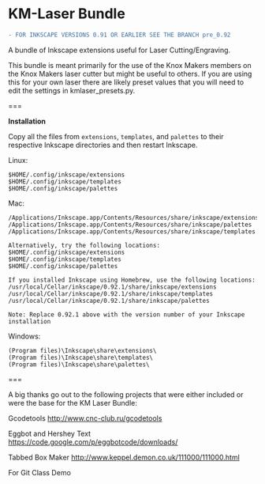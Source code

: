 KM-Laser Bundle
===============
```diff
- FOR INKSCAPE VERSIONS 0.91 OR EARLIER SEE THE BRANCH pre_0.92
```

A bundle of Inkscape extensions useful for Laser Cutting/Engraving.

This bundle is meant primarily for the use of the Knox Makers members on the Knox Makers laser cutter but might be useful to others.  If you are using this for your own laser there are likely preset values that you will need to edit the settings in kmlaser_presets.py.


===

__Installation__

Copy all the files from `extensions`, `templates`, and `palettes` to their respective Inkscape directories and then restart Inkscape.

Linux:
```
$HOME/.config/inkscape/extensions
$HOME/.config/inkscape/templates
$HOME/.config/inkscape/palettes
```

Mac:
```
/Applications/Inkscape.app/Contents/Resources/share/inkscape/extensions
/Applications/Inkscape.app/Contents/Resources/share/inkscape/palettes
/Applications/Inkscape.app/Contents/Resources/share/inkscape/templates

Alternatively, try the following locations:
$HOME/.config/inkscape/extensions
$HOME/.config/inkscape/templates
$HOME/.config/inkscape/palettes

If you installed Inkscape using Homebrew, use the following locations:
/usr/local/Cellar/inkscape/0.92.1/share/inkscape/extensions
/usr/local/Cellar/inkscape/0.92.1/share/inkscape/templates
/usr/local/Cellar/inkscape/0.92.1/share/inkscape/palettes

Note: Replace 0.92.1 above with the version number of your Inkscape installation
```

Windows:
```
(Program files)\Inkscape\share\extensions\
(Program files)\Inkscape\share\templates\
(Program files)\Inkscape\share\palettes\
```

=== 

A big thanks go out to the following projects that were either included or were the base for the KM Laser Bundle:

Gcodetools
http://www.cnc-club.ru/gcodetools

Eggbot and Hershey Text
https://code.google.com/p/eggbotcode/downloads/

Tabbed Box Maker
http://www.keppel.demon.co.uk/111000/111000.html

For Git Class Demo
